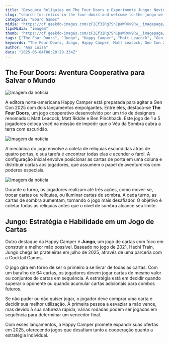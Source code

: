 ```yaml
---
title: "Descubra Relíquias em The Four Doors e Experimente Jungo: Novidades da Happy Camper"
slug: "search-for-relics-in-the-four-doors-and-welcome-to-the-jungo-we-got-fun-and-games"
categoria: "Board Games"
midia: "https://cf.geekdo-images.com/zFIEf3IRg7SnCpaWRXv9Rw__imagepage/img/rb4o7WlHzWBUz3X3-HSk-ZkSPfA=/fit-in/900x600/filters:no_upscale():strip_icc()/pic8918873.jpg"
tipoMidia: "imagem"
thumb: "https://cf.geekdo-images.com/zFIEf3IRg7SnCpaWRXv9Rw__imagepage/img/rb4o7WlHzWBUz3X3-HSk-ZkSPfA=/fit-in/900x600/filters:no_upscale():strip_icc()/pic8918873.jpg"
tags: ["The Four Doors", "Jungo", "Happy Camper", "Matt Leacock", "Gen Con 2025", "jogos de tabuleiro", "jogos cooperativos", "jogos de cartas"]
keywords: "The Four Doors, Jungo, Happy Camper, Matt Leacock, Gen Con 2025, jogos de tabuleiro, jogos cooperativos, jogos de cartas"
author: "Ana Luiza"
data: "2025-06-04T06:28:29.334Z"
---
```


## The Four Doors: Aventura Cooperativa para Salvar o Mundo

![Imagem da notícia](https://cf.geekdo-images.com/dPMAt5K31QpbHgtZR0pR4g__imagepage/img/mftX_U3AJTeE4BcvIwh7I78vsVQ=/fit-in/900x600/filters:no_upscale():strip_icc()/pic8918875.jpg)

A editora norte-americana Happy Camper está preparada para agitar a Gen Con 2025 com dois lançamentos empolgantes. Entre eles, destaca-se **The Four Doors**, um jogo cooperativo desenvolvido por um trio de designers renomados: Matt Leacock, Matt Riddle e Ben Pinchback. Este jogo de 1 a 5 jogadores coloca você na missão de impedir que o Véu da Sombra cubra a terra com escuridão.

![Imagem da notícia](https://cf.geekdo-images.com/-s3g7tvzTk-aylhc7Uy2pw__imagepage/img/V_89dvguBCeMjbh2nACQ9TYXEGE=/fit-in/900x600/filters:no_upscale():strip_icc()/pic8918687.png)

A mecânica do jogo envolve a coleta de relíquias escondidas atrás de quatro portas, e sua tarefa é encontrar todas elas e acender o farol. A configuração inicial envolve posicionar as cartas de porta em uma coluna e distribuir cartas aos jogadores, que assumem o papel de aventureiros com poderes especiais.

![Imagem da notícia](https://cf.geekdo-images.com/uxqxXgdqg9wRNLm-r4Vfdg__imagepage/img/n79pD7oxWyS1lb_kcXAsNpZT6P0=/fit-in/900x600/filters:no_upscale():strip_icc()/pic8918946.jpg)

Durante o turno, os jogadores realizam até três ações, como mover-se, trocar cartas ou relíquias, ou iluminar cartas de sombra. A cada turno, as cartas de sombra aumentam, tornando o jogo mais desafiador. O objetivo é coletar todas as relíquias antes que o nível de sombra alcance seu limite.

## Jungo: Estratégia e Habilidade em um Jogo de Cartas

Outro destaque da Happy Camper é **Jungo**, um jogo de cartas com foco em construir a melhor mão possível. Baseado no jogo de 2021, Hachi Train, Jungo chega às prateleiras em julho de 2025, através de uma parceria com a Cocktail Games.

O jogo gira em torno de ser o primeiro a se livrar de todas as cartas. Com um baralho de 64 cartas, os jogadores devem jogar cartas de mesmo valor ou conjuntos de cartas em sequência. A estratégia está em decidir quando superar o oponente ou quando acumular cartas adicionais para combos futuros.

Se não puder ou não quiser jogar, o jogador deve comprar uma carta e decidir sua melhor utilização. A primeira pessoa a esvaziar a mão vence, mas devido à sua natureza rápida, várias rodadas podem ser jogadas em sequência para determinar um vencedor final.

Com esses lançamentos, a Happy Camper promete expandir suas ofertas em 2025, oferecendo jogos que desafiam tanto a cooperação quanto a estratégia individual.